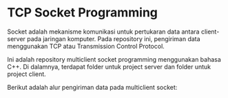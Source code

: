 # TCP Socket Programming
Socket adalah mekanisme komunikasi untuk pertukaran data antara client-server pada jaringan komputer. Pada repository ini, pengiriman data menggunakan TCP atau Transmission Control Protocol.</br>

Ini adalah repository multiclient socket programming menggunakan bahasa C++. Di dalamnya, terdapat folder untuk project server dan folder untuk project client.</br>

Berikut adalah alur pengiriman data pada multiclient socket:
